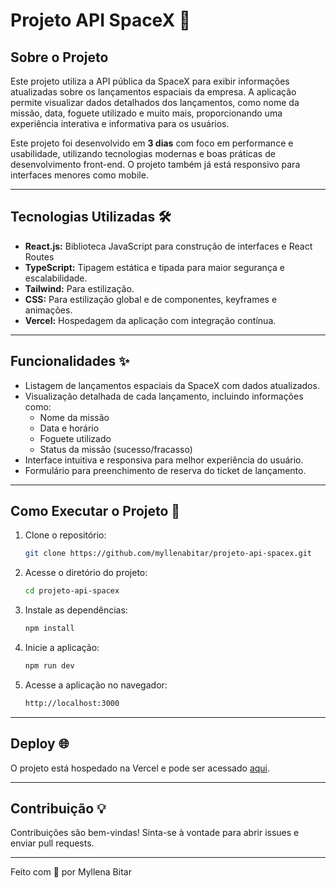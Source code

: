 # Projeto API SpaceX 🚀

## Sobre o Projeto
Este projeto utiliza a API pública da SpaceX para exibir informações atualizadas sobre os lançamentos espaciais da empresa. A aplicação permite visualizar dados detalhados dos lançamentos, como nome da missão, data, foguete utilizado e muito mais, proporcionando uma experiência interativa e informativa para os usuários.

Este projeto foi desenvolvido em **3 dias** com foco em performance e usabilidade, utilizando tecnologias modernas e boas práticas de desenvolvimento front-end. O projeto também já está responsivo para interfaces menores como mobile. 

---

## Tecnologias Utilizadas 🛠️

- **React.js:** Biblioteca JavaScript para construção de interfaces e React Routes
- **TypeScript:** Tipagem estática e tipada para maior segurança e escalabilidade.
- **Tailwind:** Para estilização.
- **CSS:** Para estilização global e de componentes, keyframes e animações.
- **Vercel:** Hospedagem da aplicação com integração contínua.

---

## Funcionalidades ✨

- Listagem de lançamentos espaciais da SpaceX com dados atualizados.
- Visualização detalhada de cada lançamento, incluindo informações como:
  - Nome da missão
  - Data e horário
  - Foguete utilizado
  - Status da missão (sucesso/fracasso)
- Interface intuitiva e responsiva para melhor experiência do usuário.
- Formulário para preenchimento de reserva do ticket de lançamento.

---

## Como Executar o Projeto 🚀

1. Clone o repositório:
   ```bash
   git clone https://github.com/myllenabitar/projeto-api-spacex.git
   ```

2. Acesse o diretório do projeto:
   ```bash
   cd projeto-api-spacex
   ```

3. Instale as dependências:
   ```bash
   npm install
   ```

4. Inicie a aplicação:
   ```bash
   npm run dev
   ```

5. Acesse a aplicação no navegador:
   ```bash
   http://localhost:3000
   ```

---

## Deploy 🌐

O projeto está hospedado na Vercel e pode ser acessado [aqui](https://projeto-api-spacex.vercel.app/).

---

## Contribuição 💡

Contribuições são bem-vindas! Sinta-se à vontade para abrir issues e enviar pull requests.

---

Feito com 💙 por Myllena Bitar

